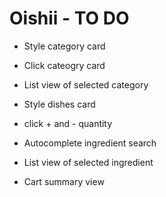 # Oishii - TO DO

- Style category card
- Click cateogry card

- List view of selected category
- Style dishes card
- click + and - quantity

- Autocomplete ingredient search
- List view of selected ingredient

- Cart summary view
